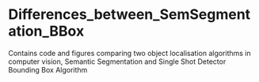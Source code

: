 # Differences_between_SemSegmentation_BBox
Contains code and figures comparing two object localisation algorithms in computer vision, Semantic Segmentation and Single Shot Detector Bounding Box Algorithm 
